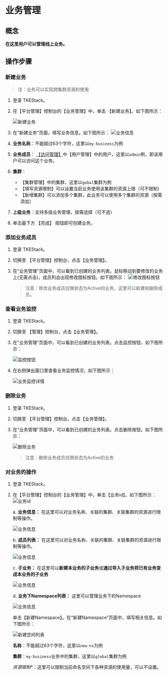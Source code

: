 # 业务管理

## 概念

**在这里用户可以管理线上业务。**

## 操作步骤

### 新建业务

> 注：业务可以实现跨集群资源的使用

1. 登录 TKEStack。
2. 在【平台管理】控制台的【业务管理】中，单击 【新建业务】。如下图所示：

   ![&#x65B0;&#x5EFA;&#x4E1A;&#x52A1;](../../.gitbook/assets/createbusiness.png)

3. 在“新建业务”页面，填写业务信息。如下图所示： ![&#x4E1A;&#x52A1;&#x4FE1;&#x606F;](../../.gitbook/assets/bussinessInfo.png)
4. **业务名称**：不能超过63个字符，这里以`my-business`为例
5. **业务成员**： [【访问管理】](access-mgmt.md)中【用户管理】中的用户，这里以`admin`例，即该用户可以访问这个业务。
6. **集群**：
   * 【集群管理】中的集群，这里以`gobal`集群为例
   * 【填写资源限制】可以设置当前业务使用该集群的资源上限（可不限制）
   * 【新增集群】可以添加多个集群，此业务可以使用多个集群的资源（按需添加）
7. **上级业务**：支持多级业务管理，按需选择（可不选）
8. 单击最下方 【完成】 按钮即可创建业务。

### 添加业务成员

1. 登录 TKEStack。
2. 切换至 【平台管理】控制台，点击【业务管理】。
3. 在“业务管理”页面中，可以看到已创建的业务列表。鼠标移动到要修改的业务上\(无需点击\)，成员列会出现修改图标按钮。如下图所示： ![&#x4FEE;&#x6539;&#x56FE;&#x6807;&#x6309;&#x94AE;](../../.gitbook/assets/修改业务成员图标.png)

   > 注意：修改业务成员仅限状态为Active的业务，这里可以新建和删除成员。

### 查看业务监控

1. 登录 TKEStack。
2. 切换至 【管理】控制台，点击【业务管理】。
3. 在“业务管理”页面中，可以看到已创建的业务列表。点击监控按钮，如下图所示：

   ![&#x76D1;&#x63A7;&#x6309;&#x94AE;](../../.gitbook/assets/查看业务监控.png)

4. 在右侧弹出窗口里查看业务监控情况，如下图所示：

   ![&#x4E1A;&#x52A1;&#x76D1;&#x63A7;&#x8BE6;&#x60C5;](../../.gitbook/assets/业务监控详情.png)

### 删除业务

1. 登录 TKEStack。
2. 切换至 【平台管理】控制台，点击【业务管理】。
3. 在“业务管理”页面中，可以看到已创建的业务列表。点击删除按钮，如下图所示：

   ![&#x5220;&#x9664;&#x4E1A;&#x52A1;](../../.gitbook/assets/删除业务.png)

   > 注意：删除业务成员仅限状态为Active的业务

### 对业务的操作

1. 登录 TKEStack。
2. 在【平台管理】控制台的【业务管理】中，单击【业务id】。如下图所示： ![&#x4E1A;&#x52A1;id](../../.gitbook/assets/businessid.png)

   a. **业务信息：** 在这里可以对业务名称、关联的集群、关联集群的资源进行限制等操作。

   ![&#x4E1A;&#x52A1;&#x4FE1;&#x606F;](../../.gitbook/assets/业务信息1.png)

   b. **成员列表：** 在这里可以对业务名称、关联的集群、关联集群的资源进行限制等操作。

   ![&#x4E1A;&#x52A1;&#x4FE1;&#x606F;](../../.gitbook/assets/成员列表设置.png)

   c. **子业务：** 在这里可以**新建本业务的子业务**或**通过导入子业务将已有业务变成本业务的子业务**

   ![&#x4E1A;&#x52A1;&#x4FE1;&#x606F;](../../.gitbook/assets/子业务.png)

   d. **业务下Namespace列表：** 这里可以管理业务下的Namespace

   ![&#x4E1A;&#x52A1;&#x4FE1;&#x606F;](../../.gitbook/assets/业务Namespace列表.png)

   ​ 单击【新建Namespace】。在“新建Namespace”页面中，填写相关信息。如下图所示：

   ![&#x65B0;&#x5EFA;&#x7A7A;&#x95F4;&#x5217;&#x8868;](../../.gitbook/assets/my-ns.png)

   ​ **名称**：不能超过63个字符，这里以`new-ns`为例

   ​ **集群**：`my-business`业务中的集群，这里以`global`集群为例

   ​ _资源限制\*_：这里可以限制当前命名空间下各种资源的使用量，可以不设置。

